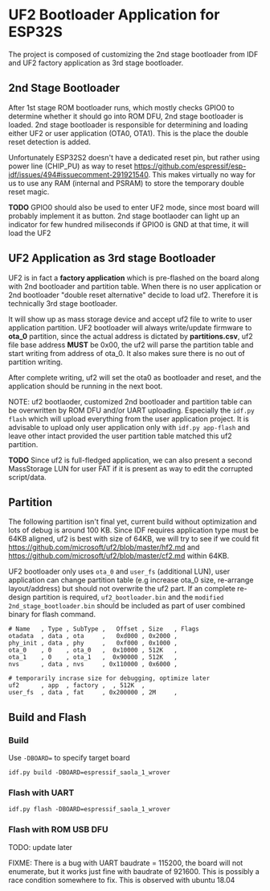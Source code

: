 # UF2 Bootloader **Application** for ESP32S

The project is composed of customizing the 2nd stage bootloader from IDF and UF2 factory application as 3rd stage bootloader.

## 2nd Stage Bootloader

After 1st stage ROM bootloader runs, which mostly checks GPIO0 to determine whether it should go into ROM DFU, 2nd stage bootloader is loaded. 2nd stage bootloader is responsible for determining and loading either UF2 or user application (OTA0, OTA1). This is the place the double reset detection is added. 

Unfortunately ESP32S2 doesn't have a dedicated reset pin, but rather using power line (CHIP_PU) as way to reset https://github.com/espressif/esp-idf/issues/494#issuecomment-291921540. This makes virtually no way for us to use any RAM (internal and PSRAM) to store the temporary double reset magic.

**TODO** GPIO0 should also be used to enter UF2 mode, since most board will probably implement it as button. 2nd stage bootlaoder can light up an indicator for few hundred miliseconds if GPIO0 is GND at that time, it will load the UF2

## UF2 Application as 3rd stage Bootloader 

UF2 is in fact a **factory application** which is pre-flashed on the board along with 2nd bootloader and partition table. When there is no user application or 2nd bootloader "double reset alternative" decide to load uf2. Therefore it is technically 3rd stage bootloader.

It will show up as mass storage device and accept uf2 file to write to user application partition. UF2 bootloader will always write/update firmware to **ota_0** partition, since the actual address is dictated by **partitions.csv**, uf2 file base address **MUST** be 0x00, the uf2 will parse the partition table and start writing from address of ota_0. It also makes sure there is no out of partition writing.

After complete writing, uf2 will set the ota0 as bootloader and reset, and the application should be running in the next boot.

NOTE: uf2 bootlaoder, customized 2nd bootloader and partition table can be overwritten by ROM DFU and/or UART uploading. Especially the `idf.py flash` which will upload everything from the user application project. It is advisable to upload only user application only with `idf.py app-flash` and leave other intact provided the user partition table matched this uf2 partition.

**TODO** Since uf2 is full-fledged application, we can also present a second MassStorage LUN for user FAT if it is present as way to edit the corrupted script/data.

## Partition

The following partition isn't final yet, current build without optimization and lots of debug is around 100 KB. Since IDF requires application type must be 64KB aligned, uf2 is best with size of 64KB, we will try to see if we could fit  https://github.com/microsoft/uf2/blob/master/hf2.md and https://github.com/microsoft/uf2/blob/master/cf2.md within 64KB.

UF2 bootloader only uses `ota_0` and `user_fs` (additional LUN), user application can change partition table (e.g increase ota_0 size, re-arrange layout/address) but should not overwrite the uf2 part. If an complete re-design partition is required, `uf2_bootloader.bin` and the `modified 2nd_stage_bootloader.bin` should be included as part of user combined binary for flash command.

```
# Name   , Type , SubType ,   Offset , Size   , Flags
otadata  , data , ota     ,   0xd000 , 0x2000 ,
phy_init , data , phy     ,   0xf000 , 0x1000 ,
ota_0    , 0    , ota_0   ,  0x10000 , 512K   ,
ota_1    , 0    , ota_1   ,  0x90000 , 512K   ,
nvs      , data , nvs     , 0x110000 , 0x6000 ,

# temporarily incrase size for debugging, optimize later
uf2      , app  , factory ,  , 512K  ,
user_fs  , data , fat     , 0x200000 , 2M     ,
```

## Build and Flash

### Build 

Use `-DBOARD=` to specify target board

```
idf.py build -DBOARD=espressif_saola_1_wrover
```

### Flash with UART

```
idf.py flash -DBOARD=espressif_saola_1_wrover
```

### Flash with ROM USB DFU

TODO: update later


FIXME: There is a bug with UART baudrate = 115200, the board will not enumerate, but it works just fine with baudrate of 921600. This is possibly a race condition somewhere to fix. This is observed with ubuntu 18.04
 